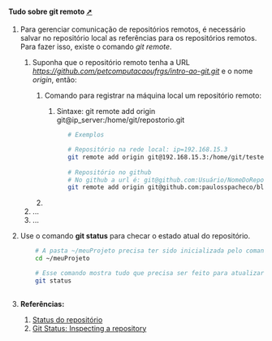 <!-- markdownlint-disable-next-line -->
#### Tudo sobre git remoto <a href="listando_o_status_do_repositorio.html" target="_blank" title="Pressione aqui para expandir este documento em nova aba." >  ➚ </a>

1. Para gerenciar comunicação de repositórios remotos, é necessário salvar no repositório local as referências para os repositórios remotos. Para fazer isso, existe o comando _git remote_.
   1. Suponha que o repositório remoto tenha a URL _https://github.com/petcomputacaoufrgs/intro-ao-git.git_ e o nome _origin_, então:
      1. Comando para registrar na máquina local um repositório remoto:
         1. Sintaxe: git remote add origin git@ip_server:/home/git/repostorio.git

            ```bash
               # Exemplos 

               # Repositório na rede local: ip=192.168.15.3
               git remote add origin git@192.168.15.3:/home/git/teste.git
              
               # Repositório no github 
               # No github a url é: git@github.com:Usuário/NomeDoRepositório.git
               git remote add origin git@github.com:paulosspacheco/blog.pssp.app.br.git


            ```

      2. 
   2. ...
   3. ...
2. Use o comando **git status** para checar o estado atual do repositório.

    ```sh
        # A pasta ~/meuProjeto precisa ter sido inicializada pelo comando git init.
        cd ~/meuProjeto

        # Esse comando mostra tudo que precisa ser feito para atualizar o repositório.
        git status
        
    ```

3. **Referências:**
   1. [Status do repositório](https://githowto.com/pt-BR/checking_status)
   2. [Git Status: Inspecting a repository](https://www.atlassian.com/git/tutorials/inspecting-a-repository#:~:text=The%20git%20status%20command%20displays,regarding%20the%20committed%20project%20history.)
